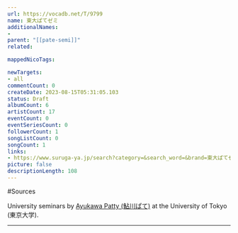```yaml
---
url: https://vocadb.net/T/9799
name: 東大ぱてゼミ
additionalNames: 
- 
parent: "[[pate-semi]]"
related:

mappedNicoTags:

newTargets:
- all
commentCount: 0
createDate: 2023-08-15T05:31:05.103
status: Draft
albumCount: 6
artistCount: 17
eventCount: 0
eventSeriesCount: 0
followerCount: 1
songListCount: 0
songCount: 1
links: 
- https://www.suruga-ya.jp/search?category=&search_word=&brand=東大ぱてゼミ
picture: false
descriptionLength: 108
---
```


#Sources

University seminars by [Ayukawa Patty (鮎川ぱて)](https://vocadb.net/Ar/3000) at the University of Tokyo (東京大学).

---

